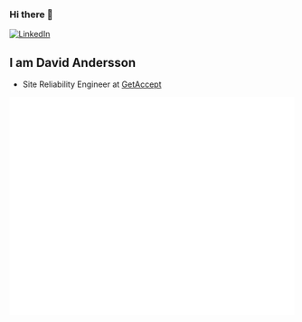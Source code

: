 ### Hi there 👋

<div align="left">
  <a href="https://www.linkedin.com/in/david-andersson-191413a5">
  <img src="https://img.shields.io/badge/LinkedIn-blue?style=flat-square&logo=linkedin&labelColor=blue" alt="LinkedIn">
  </a>
</div>

## I am David Andersson

- Site Reliability Engineer at [GetAccept](https://www.getaccept.com/)

![Metrics](https://raw.githubusercontent.com/kundkingan/kundkingan/refs/heads/main/github-metrics.svg)
